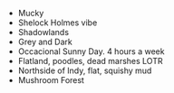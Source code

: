- Mucky
- Shelock Holmes vibe
- Shadowlands
- Grey and Dark
- Occacional Sunny Day. 4 hours a week
- Flatland, poodles, dead marshes LOTR
- Northside of Indy, flat, squishy mud
- Mushroom Forest